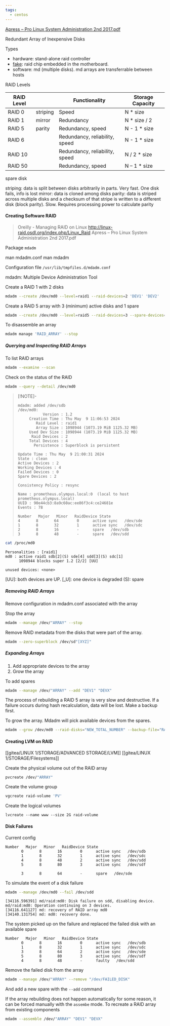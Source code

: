 ```yaml
---
tags:
  - centos
---
```

[Apress – Pro Linux System Administration 2nd 2017.pdf](file:///E:/_DEVOPS/APRESS/_LINUX/Apress%20%E2%80%93%20Pro%20Linux%20System%20Administration%202nd%202017.pdf)

Redundant Array of Inexpensive Disks

Types
* hardware: stand-alone raid controller
* [fake](https://raid.wiki.kernel.org/index.php/DDF_Fake_RAID): raid chip embedded in the motherboard.
* software: md (multiple disks). md arrays are transferrable between hosts

RAID Levels

| RAID Level |          | Functionality                  | Storage Capacity |
| ---------- | -------- | ------------------------------ | ---------------- |
| RAID 0     | striping | Speed                          | N * size         |
| RAID 1     | mirror   | Redundancy                     | N * size / 2     |
| RAID 5     | parity   | Redundancy, speed              | N - 1 * size     |
| RAID 6     |          | Redundancy, reliability, speed | N - 1 * size     |
| RAID 10    |          | Redundancy, reliability, speed | N / 2 * size     |
| RAID 50    |          | Redundancy, speed              | N – 1 * size     |

spare disk

striping: data is split between disks arbitrarily in parts. Very fast. One disk fails, info is lost
mirror: data is cloned among disks
parity: data is striped across multiple disks and a checksum of that stripe is written to a different disk (block parity). Slow. Requires processing power to calculate parity

#### Creating Software RAID 

> Oreilly - Managing RAID on Linux
> http://linux-raid.osdl.org/index.php/Linux_Raid
> Apress – Pro Linux System Administration 2nd 2017.pdf

Package 
`mdadm`

man mdadm.conf
man mdadm

Configuration file
`/usr/lib/tmpfiles.d/mdadm.conf`

mdadm: Multiple Device Administration Tool

Create a RAID 1 with 2 disks

``` bash
mdadm --create /dev/md0 --level=raid1 --raid-devices=2 'DEV1' 'DEV2'
```

Create a RAID 5 array with 3 (minimum) active disks and 1 spare

``` bash
mdadm --create /dev/md0 --level=raid5 --raid-devices=3 --spare-devices=1 /dev/sdc /dev/sdd /dev/sde /dev/sdf
```

To disassemble an array

``` bash
mdadm manage 'RAID_ARRAY' --stop
```

##### Querying and Inspecting RAID Arrays

To list RAID arrays

```bash
mdadm --examine --scan
```

Check on the status of the RAID

``` bash
mdadm --query --detail /dev/md0
```

> [!NOTE]-
> ```
> mdadm: added /dev/sdb
> /dev/md0:
>            Version : 1.2
>      Creation Time : Thu May  9 11:06:53 2024
>         Raid Level : raid1
>         Array Size : 1098944 (1073.19 MiB 1125.32 MB)
>      Used Dev Size : 1098944 (1073.19 MiB 1125.32 MB)
>       Raid Devices : 2
>      Total Devices : 4
>        Persistence : Superblock is persistent
> 
> Update Time : Thu May  9 21:00:31 2024
> State : clean
> Active Devices : 2
> Working Devices : 4
> Failed Devices : 0
> Spare Devices : 2
> 
> Consistency Policy : resync
> 
> Name : prometheus.olympus.local:0  (local to host prometheus.olympus.local)
> UUID : 90e44cb3:8a9c60ac:ee86f3c4:ce24681e
> Events : 78
> 
> Number   Major   Minor   RaidDevice State
> 4       8       64        0      active sync   /dev/sde
> 1       8       32        1      active sync   /dev/sdc
> 2       8       16        -      spare   /dev/sdb
> 3       8       48        -      spare   /dev/sdd
> ```
> 

``` bash
cat /proc/md0
```

```
Personalities : [raid1]
md0 : active raid1 sdb[2](S) sde[4] sdd[3](S) sdc[1]
      1098944 blocks super 1.2 [2/2] [UU]

unused devices: <none>
```

\[UU]: both devices are UP. 
\[\_U]: one device is degraded
(S): spare

##### Removing RAID Arrays

Remove configuration in mdadm.conf associated with the array

Stop the array

``` bash
mdadm --manage /dev/"ARRAY" --stop
```

Remove RAID metadata from the disks that were part of the array. 

``` bash
mdadm --zero-superblock /dev/sd"[XYZ]"
```

##### Expanding Arrays

1. Add appropriate devices to the array
2. Grow the array

To add spares

``` bash
mdadm --manage /dev/"ARRAY" --add "DEV1" "DEVX"
```

The process of rebuilding a RAID 5 array is very slow and destructive. If a failure occurs during hash recalculation, data will be lost. Make a backup first. 

To grow the array. Mdadm will pick available devices from the spares.

``` bash
mdadm --grow /dev/md0 --raid-disks="NEW_TOTAL_NUMBER" --backup-file="RAID_BACKUP_FILE"
```

####  Creating LVM on RAID

[[gitea/LINUX 1/STORAGE/ADVANCED STORAGE/LVM]] [[gitea/LINUX 1/STORAGE/Filesystems]]

Create the physical volume out of the RAID array

``` bash
pvcreate /dev/"ARRAY"
```

Create the volume group

``` bash
vgcreate raid-volume 'PV'
```

Create the logical volumes

```
lvcreate --name www --size 2G raid-volume
```

#### Disk Failures

Current config

```
Number   Major   Minor   RaidDevice State
       0       8       16        0      active sync   /dev/sdb
       1       8       32        1      active sync   /dev/sdc
       4       8       48        2      active sync   /dev/sdd
       5       8       80        3      active sync   /dev/sdf

       3       8       64        -      spare   /dev/sde
```

To simulate the event of a disk failure 

``` bash
mdadm --manage /dev/md0 --fail /dev/sdd
```

```
[34116.596391] md/raid:md0: Disk failure on sdd, disabling device.
md/raid:md0: Operation continuing on 3 devices.
[34116.641127] md: recovery of RAID array md0
[34140.131754] md: md0: recovery done.
```

The system picked up on the failure and replaced the failed disk with an available spare

```
Number   Major   Minor   RaidDevice State
       0       8       16        0      active sync   /dev/sdb
       1       8       32        1      active sync   /dev/sdc
       3       8       64        2      active sync   /dev/sde
       5       8       80        3      active sync   /dev/sdf
       4       8       48        -      faulty   /dev/sdd
```

Remove the failed disk from the array

``` bash
mdadm --manage /dev/"ARRAY" --remove "/dev/FAILED_DISK"
```

And add a new spare with the `--add` command

If the array rebuilding does not happen automatically for some reason, it can be forced manually with the `assembe` mode. To recreate a RAID array from existing components

``` bash
mdadm --assemble /dev/"ARRAY" "DEV1" "DEVX"
```
